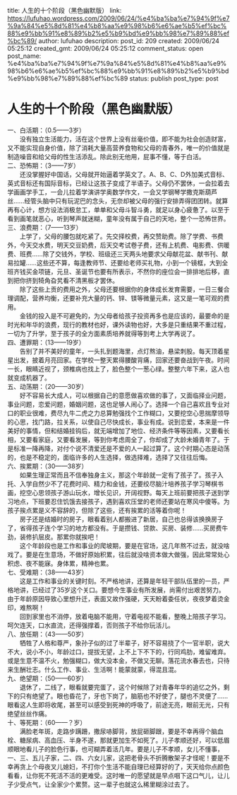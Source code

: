 title: 人生的十个阶段（黑色幽默版）
link: https://lufuhao.wordpress.com/2009/06/24/%e4%ba%ba%e7%94%9f%e7%9a%84%e5%8d%81%e4%b8%aa%e9%98%b6%e6%ae%b5%ef%bc%88%e9%bb%91%e8%89%b2%e5%b9%bd%e9%bb%98%e7%89%88%ef%bc%89/
author: lufuhao
description: 
post_id: 209
created: 2009/06/24 05:25:12
created_gmt: 2009/06/24 05:25:12
comment_status: open
post_name: %e4%ba%ba%e7%94%9f%e7%9a%84%e5%8d%81%e4%b8%aa%e9%98%b6%e6%ae%b5%ef%bc%88%e9%bb%91%e8%89%b2%e5%b9%bd%e9%bb%98%e7%89%88%ef%bc%89
status: publish
post_type: post

# 人生的十个阶段（黑色幽默版）

一、白活期：（0.5——3岁）  
　　没有独立生活能力，活在这个世界上没有丝毫价值，即不能为社会创造财富，又不能实现自身价值，除了消耗大量高营养食物和父母的青春外，唯一的价值就是制造噪音和给父母的性生活添乱。除此别无他用，屁事不懂，等于白活。  
二、恐怖期：（3——7岁）  
　　还没掌握好中国话，父母就开始逼着学英文了。A、B、C、D外加美式音标、英式音标还有国际音标，已经让这孩子变成了半语子。父母仍不罢休，一会拉着去学画画学手工，一会儿拉着学演讲学奥数学作文，一会又学钢琴学撒克斯葫芦丝……经管头脑中只有玩泥巴的念头，无奈却被父母的强行安排弄得团团转。就算再有心计，想方设法消极怠工，单单和父母斗智斗勇，就足以身心疲惫了。以至于看到画笔就恶心，听到琴声就迷糊，童年没有属于自己的天地，整个一恐怖世界。  
三、浪费期：（7——13岁）  
　　上学了，父母的腰包就吃紧了。先交择校费，再交赞助费。除了学费、书费外，今天交水费，明天交豆奶费，后天交考试卷子费，还有上机费、电影费、供暖费、班费……除了交钱外，学校、班级还三天两头地要求父母献花盆、献书刊、献易拉罐……这些还不算，每逢教师节、还要给老师买礼物，小到一个镜框，大到全班齐钱买金项链，元旦、圣诞节也要有所表示，不然你的座位会一排排地后移，直到把你挤到犄角旮旯看不清黑板才罢休。  
　　除了这些上贡的费用之外，父母还要根据你的身体成长发育需要，一日三餐合理调配，营养均衡，还要补充大量的钙、锌、镁等微量元素，这又是一笔可观的费用。  
　　金钱的投入是不可避免的，为父母者给孩子投资再多也是应该的，最要命的是时光和年华的浪费，现行的教材也好，课外读物也好，大多是只重结果不重过程，一切为了升学，至于孩子的全方面素质培养就得等到考上大学再说了。  
四、遭罪期：（13——19岁）  
　　告别了并不美好的童年，一头扎到题海里，点灯熬油，悬梁刺股。每天顶着星星出发，披着月亮回家。在学校一整天累得腰酸背痛，回家还要奋战到午夜。时间一长，眼睛近视了，颈椎病也找上了，脸色整个一葱心绿。整整六年下来，这人也就变成机器了。  
五、动荡期：（20——30岁）  
　　好不容易长大成人，可以根据自己的意愿做喜欢做的事了，又面临择业问题，事业问题，恋爱问题，婚姻问题，这也足够人闹心了。选择一个自己喜欢且专业对口的职业很难，费尽九牛二虎之力总算勉强找个工作糊口，又要挖空心思揣摩领导的心思，找门路，拉关系，以使自己尽快成长，事业有成。说到恋爱，本来是一件美好的事情，但和结婚挂钩后，就无端增加了地位、经济条件等等因素，又要看长相，又要看家庭，又要看发展，等到你考虑周全了，你却成了大龄未婚青年了。于是标准一降再降，对付个说不清爱还是不爱的人一起过算了。这个时期心态是动荡的，也是不稳定的，面临许多的人生选择，做选择难，选择了又往往后悔。  
六、挨累期：（30——38岁）  
　　如果生理正常而且不信奉独身主义，那这个年龄就一定有了孩子了。孩子入托、入学自然少不了花费时间、精力和金钱，还要绞尽脑汁培养孩子学习琴棋书画，挖空心思领孩子游山玩水，增长见识，开阔视野。每天上班前要把孩子送到学习地点，下班要忍住饥饿去接孩子，遇到喜欢压堂的老师还要站在寒风中傻等。为孩子挨点累是义不容辞的，但除了这些，还有挨累的活等着你呢！  
　　房子还是结婚时的房子，眼看着别人都搬进了新居，自己也总得该换换房子了，省得孩子连个学习的地方都没有。于是攒钱、贷款、买房、装修……买房费牛劲，装修扒层皮。那累你就挨吧！  
　　这个年龄段也是工作和事业的爬坡期，要是在官场，这几年熬不过去，就没啥戏了。要是在生意场，不做好原始积累，往后就没啥资本做大做强，因此常常处心积虑、夜不能寐。身体累，精神也累。  
七、受难期：（38——43岁）  
　　这是工作和事业的关键时刻。不严格地讲，还算是年轻干部队伍里的一员，严格地讲，已经过了35岁这个关口。要想今生事业有所发展，尚需付出艰苦努力。由于年龄原因导致心里想升迁，表面又故作强硬，天天盼着委任状，夜夜梦着烫金印，难熬啊！  
　　回到家里也不消停，放着电脑不能用，守着电视不能看，整晚上陪孩子学习。呵欠连天，口水直流，还得强撑着，否则孩子不给你玩活儿。  
八、放任期：（43——50岁）  
　　牺牲了人格和尊严，象孙子似的过了半辈子，好不容易挠了个一官半职，说大不大，说小不小，年龄过口，提拔无望，上不上下不下的，行同鸡肋，难留难弃。或是生意不温不火，勉强糊口，做大没本金，不做又无聊。落花流水春去也，只待来生酬壮志。什么工作、事业、生活啊！能蒙就蒙，得混且混。  
九、绝望期：（50——60岁）  
　　退休了，二线了，眼看就要完蛋了，这个时候除了对青春年华的追忆之外，剩下的只有绝望了。眼也昏花了，牙也下岗了，脑筋也不好使了，腿也不灵便了……眼看这人生即将收尾，甚至可以感受到死神的呼吸了，前途无亮，眼前无光，只有绝望丝丝作痛。  
十、等死期：（60——？岁）  
　　满脸老年斑，走路步蹒跚，撒尿哧脚背，放屁砸脚跟，要是不幸再得个脑血栓、糖尿病、高血压、半身不遂，那就更加生不如死了。儿子孝顺还好，可以低眉顺眼地看儿子的脸色行事，也可糊弄着活几年。要是儿子不孝顺，女儿不懂事，一、三、五儿子家，二、四、六女儿家，这把老骨头不折腾散架子才怪呢！要是不幸再贪上个母夜叉儿媳妇，不打你个生活不能自理已经算好的了，天天给你点颜色看看，让你死不死活不活的更难受。这时唯一的愿望就是早点咽下这口气儿，让儿子少受点气，让全家少个累赘。这一辈子也就这么稀里糊涂过去了。
